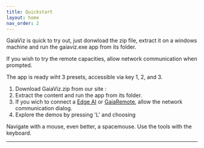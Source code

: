 ```yaml
---
title: Quickstart
layout: home
nav_order: 2
---
```


GaiaViz is quick to try out, just donwload the zip file, extract it on a windows machine and run the gaiaviz.exe app from its folder.

If you wish to try the remote capacities, allow network communication when prompted.

The app is ready wiht 3 presets, accessible via key 1, 2, and 3.


1. Download GaiaViz.zip from our site :
2. Extract the content and run the app from its folder.
3. If you wich to connect a [Edge AI] or [GaiaRemote], allow the network communication dialog.
4. Explore the demos by pressing 'L' and choosing


Navigate with a mouse, even better, a spacemouse.
Use the tools with the keyboard.



----
[Edge AI]: https://gaiaviz.github.io/docs/edge-ai
[GaiaRemote]: https://gaiaviz.github.io/docs/gaiaremote
